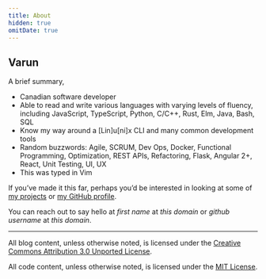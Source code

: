 ```yaml
---
title: About
hidden: true
omitDate: true
---
```

<!-- hidden: prevent hugo from adding this as a blog article -->
<!-- omitDate: don't show a date -->

## Varun

A brief summary,

- Canadian software developer
- Able to read and write various languages with varying levels of fluency,
  including JavaScript, TypeScript, Python, C/C++, Rust, Elm, Java, Bash, SQL
- Know my way around a [Lin]u[ni]x CLI and many common development tools
- Random buzzwords: Agile, SCRUM, Dev Ops, Docker, Functional Programming,
  Optimization, REST APIs, Refactoring, Flask, Angular 2+, React,
  Unit Testing, UI, UX
- This was typed in Vim

If you’ve made it this far, perhaps you’d be interested in looking at some of [my
projects](/projects) or [my GitHub profile](https://github.com/francium).

You can reach out to say hello at *first name* at *this domain* or *github username* at
*this domain*.

---

All blog content, unless otherwise noted, is licensed under the [Creative Commons Attribution
3.0 Unported License](https://creativecommons.org/licenses/by/3.0/deed.en_US).

All code content, unless otherwise noted, is licensed under the [MIT
License](https://opensource.org/licenses/MIT).
